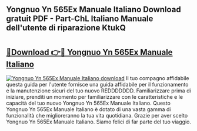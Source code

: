 ## Yongnuo Yn 565Ex Manuale Italiano Download gratuit PDF - Part-ChL Italiano Manuale dell'utente di riparazione KtukQ

# <h2><a href="http://dfa9tk.blite.top/?on=Yongnuo+Yn+565Ex+Manuale+Italiano">🔗Download 👉🔴 Yongnuo Yn 565Ex Manuale Italiano</a></h2>

[![Yongnuo Yn 565Ex Manuale Italiano download](https://i.imgur.com/lujVjoI.png)](http://dfa9tk.blite.top/?on=Yongnuo+Yn+565Ex+Manuale+Italiano)
Il tuo compagno affidabile questa guida per l'utente fornisce una guida affidabile per il funzionamento e la manutenzione sicuri del tuo nuovo REDDDDDDD. Familiarizzare prima di iniziare, prenditi un momento per familiarizzare con le caratteristiche e le capacità del tuo nuovo Yongnuo Yn 565Ex Manuale Italiano. Questo Yongnuo Yn 565Ex Manuale Italiano è dotato di una vasta gamma di funzionalità che miglioreranno la tua vita quotidiana. Grazie per aver scelto Yongnuo Yn 565Ex Manuale Italiano. Siamo felici di far parte del tuo viaggio.
